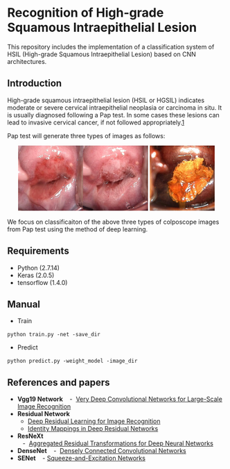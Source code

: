 # Recognition of High-grade Squamous Intraepithelial Lesion
This repository includes the implementation of a classification system of HSIL (High-grade Squamous Intraepithelial Lesion) based on CNN architectures.

## Introduction

High-grade squamous intraepithelial lesion (HSIL or HGSIL) indicates moderate or severe cervical intraepithelial neoplasia or carcinoma in situ. It is usually diagnosed following a Pap test. In some cases these lesions can lead to invasive cervical cancer, if not followed appropriately.[1]

Pap test will generate three types of images as follows:

<div  align="center">    
<img src="./img/1.jpg" width="150px"/><img src="./img/2.jpg" width="150px"/>  <img src="./img/3.jpg" width="150px"/>
</div>

We focus on classificaiton of  the above three types of colposcope images from Pap test using the method of deep learning. 

## Requirements

- Python (2.7.14)
- Keras (2.0.5)
- tensorflow (1.4.0)

## Manual

* Train
```
python train.py -net -save_dir
```

* Predict

```
python predict.py -weight_model -image_dir
```

## References and papers

- **Vgg19 Network**
    -  [Very Deep Convolutional Networks for Large-Scale Image Recognition][2]
- **Residual Network**
    -  [Deep Residual Learning for Image Recognition][3]
    -  [Identity Mappings in Deep Residual Networks][4]
- **ResNeXt**  
    -  [Aggregated Residual Transformations for Deep Neural Networks][5]
- **DenseNet**
    -  [Densely Connected Convolutional Networks][6]
-  **SENet**
    - [Squeeze-and-Excitation Networks][7]


[1]: https://en.wikipedia.org/wiki/Bethesda_system
[2]: https://arxiv.org/abs/1409.1556
[3]: https://arxiv.org/abs/1512.03385
[4]: https://arxiv.org/abs/1603.05027
[5]: https://arxiv.org/abs/1611.05431
[6]: https://arxiv.org/abs/1608.06993
[7]: https://arxiv.org/abs/1709.01507
